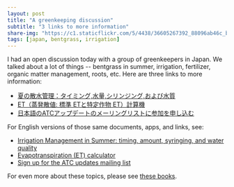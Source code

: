 ```yaml
---
layout: post
title: "A greenkeeping discussion"
subtitle: "3 links to more information"
share-img: "https://c1.staticflickr.com/5/4438/36605267392_88096ab46c_b_d.jpg"
tags: [japan, bentgrass, irrigation]
---
```


I had an open discussion today with a group of greenkeepers in Japan. We talked about a lot of things -- bentgrass in summer, irrigation, fertilizer, organic matter management, roots, etc. Here are three links to more information:

* [夏の散水管理：タイミング,水量,シリンジング,および水質](http://www.files.asianturfgrass.com/201306_summer_irrigation_jp.pdf)
* [ET（蒸発散値: 標準 ETと特定作物 ET）計算機](https://asianturfgrass.shinyapps.io/et_calc_jp/)
* [日本語のATCアップデートのメーリングリストに参加を申し込む](http://www.subscribepage.com/atcupdate_jp)

For English versions of those same documents, apps, and links, see:

* [Irrigation Management in Summer: timing, amount, syringing, and water quality](http://www.files.asianturfgrass.com/201306_summer_irrigation.pdf)
* [Evapotranspiration (ET) calculator](https://asianturfgrass.shinyapps.io/ET_calculator/)
* [Sign up for the ATC updates mailing list](http://www.subscribepage.com/atcupdate)

For even more about these topics, please see [these books](http://www.asianturfgrass.com/books/).
